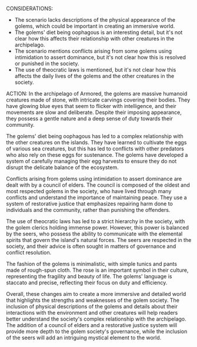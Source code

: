 CONSIDERATIONS:
- The scenario lacks descriptions of the physical appearance of the golems, which could be important in creating an immersive world.
- The golems' diet being oophagous is an interesting detail, but it's not clear how this affects their relationship with other creatures in the archipelago.
- The scenario mentions conflicts arising from some golems using intimidation to assert dominance, but it's not clear how this is resolved or punished in the society.
- The use of theocratic laws is mentioned, but it's not clear how this affects the daily lives of the golems and the other creatures in the society.

ACTION:
In the archipelago of Armored, the golems are massive humanoid creatures made of stone, with intricate carvings covering their bodies. They have glowing blue eyes that seem to flicker with intelligence, and their movements are slow and deliberate. Despite their imposing appearance, they possess a gentle nature and a deep sense of duty towards their community.

The golems' diet being oophagous has led to a complex relationship with the other creatures on the islands. They have learned to cultivate the eggs of various sea creatures, but this has led to conflicts with other predators who also rely on these eggs for sustenance. The golems have developed a system of carefully managing their egg harvests to ensure they do not disrupt the delicate balance of the ecosystem.

Conflicts arising from golems using intimidation to assert dominance are dealt with by a council of elders. The council is composed of the oldest and most respected golems in the society, who have lived through many conflicts and understand the importance of maintaining peace. They use a system of restorative justice that emphasizes repairing harm done to individuals and the community, rather than punishing the offenders.

The use of theocratic laws has led to a strict hierarchy in the society, with the golem clerics holding immense power. However, this power is balanced by the seers, who possess the ability to communicate with the elemental spirits that govern the island's natural forces. The seers are respected in the society, and their advice is often sought in matters of governance and conflict resolution.

The fashion of the golems is minimalistic, with simple tunics and pants made of rough-spun cloth. The rose is an important symbol in their culture, representing the fragility and beauty of life. The golems' language is staccato and precise, reflecting their focus on duty and efficiency.

Overall, these changes aim to create a more immersive and detailed world that highlights the strengths and weaknesses of the golem society. The inclusion of physical descriptions of the golems and details about their interactions with the environment and other creatures will help readers better understand the society's complex relationship with the archipelago. The addition of a council of elders and a restorative justice system will provide more depth to the golem society's governance, while the inclusion of the seers will add an intriguing mystical element to the world.